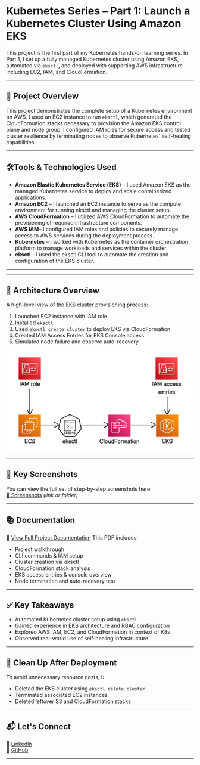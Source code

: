 # Kubernetes Series – Part 1: Launch a Kubernetes Cluster Using Amazon EKS

This project is the first part of my Kubernetes hands-on learning series. In Part 1, I set up a fully managed Kubernetes cluster using Amazon EKS, automated via `eksctl`, and deployed with supporting AWS infrastructure including EC2, IAM, and CloudFormation.

---

## 🚀 Project Overview

This project demonstrates the complete setup of a Kubernetes environment on AWS. I used an EC2 instance to run `eksctl`, which generated the CloudFormation stacks necessary to provision the Amazon EKS control plane and node group. I configured IAM roles for secure access and tested cluster resilience by terminating nodes to observe Kubernetes' self-healing capabilities.

---
## 🛠️Tools & Technologies Used
- **Amazon Elastic Kubernetes Service (EKS)** – I used Amazon EKS as the managed Kubernetes service to deploy and scale containerized applications.
- **Amazon EC2** – I launched an EC2 instance to serve as the compute environment for running eksctl and managing the cluster setup.
- **AWS CloudFormation** – I utilized AWS CloudFormation to automate the provisioning of required infrastructure components.
- **AWS IAM**– I configured IAM roles and policies to securely manage access to AWS services during the deployment process.
- **Kubernetes** – I worked with Kubernetes as the container orchestration platform to manage workloads and services within the cluster.
- **eksctl** – I used the eksctl CLI tool to automate the creation and configuration of the EKS cluster.


---

---

## 🧭 Architecture Overview

A high-level view of the EKS cluster provisioning process:

1. Launched EC2 instance with IAM role
2. Installed `eksctl` 
3. Used `eksctl create cluster` to deploy EKS via CloudFormation
4. Created IAM Access Entries for EKS Console access
5. Simulated node failure and observe auto-recovery

![Architecture Diagram](Screenshots/Project_Architecture.png)

---

## 📸 Key Screenshots

You can view the full set of step-by-step screenshots here:  
[📂 Screenshots](https://github.com/DeviSuhithaChundru/AWS-Projects/tree/main/Kubernetes/Screenshots) *(link or folder)*

---

## 📚 Documentation

📄 [View Full Project Documentation](https://github.com/DeviSuhithaChundru/AWS-Projects/blob/main/Kubernetes/Kubernetes_EKS_Cluster%20Deployment.pdf)
This PDF includes:

- Project walkthrough
- CLI commands & IAM setup
- Cluster creation via eksctl
- CloudFormation stack analysis
- EKS access entries & console overview
- Node termination and auto-recovery test

---

## ✅ Key Takeaways

- Automated Kubernetes cluster setup using `eksctl`
- Gained experience in EKS architecture and RBAC configuration
- Explored AWS IAM, EC2, and CloudFormation in context of K8s
- Observed real-world use of self-healing infrastructure

---

## 🧹 Clean Up After Deployment

To avoid unnecessary resource costs, I:

- Deleted the EKS cluster using `eksctl delete cluster`
- Terminated associated EC2 instances
- Deleted leftover S3 and CloudFormation stacks

---

## 📬 Let's Connect

🔗 [LinkedIn](https://www.linkedin.com/in/suhithachundru/)  
🔗 [GitHub](https://github.com/DeviSuhithaChundru)

---


